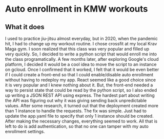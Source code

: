 
# Auto enrollment in KMW workouts

## What it does
I used to practice jiu-jitsu almost everyday, but in 2020, when the pandemic hit, I had to change up my workout routine.  I chose crossfit at my local Krav Maga gym.
I soon realized that this class was very popular and filled up very quickly.  So, I decided to write a python script that would enroll me into the class programatically.
A few months later, after exploring Google's cloud platform, I decided it would be a cool idea to move the script to an instance on gcloud.  Once I confirmed that it worked,
I felt that it would be even better if I could create a front-end so that I could enable/disable auto enrollment without having to redeploy my app.  React seemed like a 
good choice since it is very popular and I knew nothing about it.  But, the front-end needed a way to persist state that could be read by the python script, so I also
ended up writing a JSON REST API using express.  The hardest part about writing the API was figuring out why it was giving sending back unpredictable values.  After some
research, it turned out that the deployment created more than 1 instance to handle the requests.  The fix was simple.  Just had to update the app.yaml file to specify
that only 1 instance should be created.  After making the necessary changes, everything seemed to work.  All that is left to do is add authentication, so that no one can
tamper with my auto enrollment settings.

